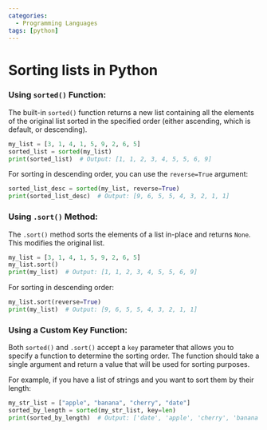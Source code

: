 ```yaml
---
categories:
  - Programming Languages
tags: [python]
---
```


# Sorting lists in Python

### Using `sorted()` Function:

The built-in `sorted()` function returns a new list containing all the elements
of the original list sorted in the specified order (either ascending, which is
default, or descending).

```python
my_list = [3, 1, 4, 1, 5, 9, 2, 6, 5]
sorted_list = sorted(my_list)
print(sorted_list)  # Output: [1, 1, 2, 3, 4, 5, 5, 6, 9]
```

For sorting in descending order, you can use the `reverse=True` argument:

```python
sorted_list_desc = sorted(my_list, reverse=True)
print(sorted_list_desc)  # Output: [9, 6, 5, 5, 4, 3, 2, 1, 1]
```

### Using `.sort()` Method:

The `.sort()` method sorts the elements of a list in-place and returns `None`.
This modifies the original list.

```python
my_list = [3, 1, 4, 1, 5, 9, 2, 6, 5]
my_list.sort()
print(my_list)  # Output: [1, 1, 2, 3, 4, 5, 5, 6, 9]
```

For sorting in descending order:

```python
my_list.sort(reverse=True)
print(my_list)  # Output: [9, 6, 5, 5, 4, 3, 2, 1, 1]
```

### Using a Custom Key Function:

Both `sorted()` and `.sort()` accept a `key` parameter that allows you to
specify a function to determine the sorting order. The function should take a
single argument and return a value that will be used for sorting purposes.

For example, if you have a list of strings and you want to sort them by their
length:

```python
my_str_list = ["apple", "banana", "cherry", "date"]
sorted_by_length = sorted(my_str_list, key=len)
print(sorted_by_length)  # Output: ['date', 'apple', 'cherry', 'banana']
```
